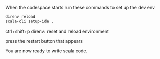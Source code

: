 When the codespace starts run these commands to set up the dev env

```bash
direnv reload
scala-cli setup-ide .
```

ctrl+shift+p direnv: reset and reload environment

press the restart button that appears

You are now ready to write scala code.
